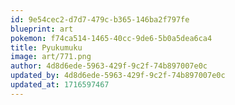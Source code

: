 ```yaml
---
id: 9e54cec2-d7d7-479c-b365-146ba2f797fe
blueprint: art
pokemon: f74ca514-1465-40cc-9de6-5b0a5dea6ca4
title: Pyukumuku
image: art/771.png
author: 4d8d6ede-5963-429f-9c2f-74b897007e0c
updated_by: 4d8d6ede-5963-429f-9c2f-74b897007e0c
updated_at: 1716597467
---
```

